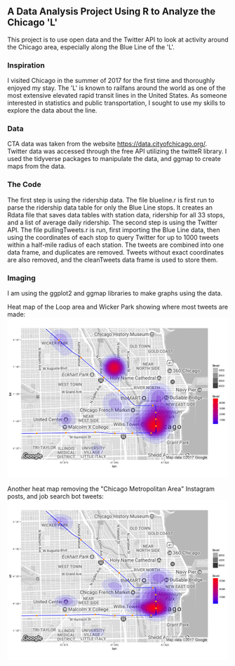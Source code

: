 ## A Data Analysis Project Using R to Analyze the Chicago 'L'


This project is to use open data and the Twitter API to look at activity around the Chicago area, especially along the Blue Line of the 'L'.

### Inspiration

I visited Chicago in the summer of 2017 for the first time and thoroughly enjoyed my stay. The 'L' is known to railfans around the world as one of the most extensive elevated rapid transit lines in the United States. As someone interested in statistics and public transportation, I sought to use my skills to explore the data about the line.

### Data

CTA data was taken from the website https://data.cityofchicago.org/. Twitter data was accessed through the free API utilizing the twitteR library. I used the tidyverse packages to manipulate the data, and ggmap to create maps from the data.

### The Code

The first step is using the ridership data. The file blueline.r is first run to parse the ridership data table for only the Blue Line stops. It creates an Rdata file that saves data tables with station data, ridership for all 33 stops, and a list of average daily ridership.
The second step is using the Twitter API. The file pullingTweets.r is run, first importing the Blue Line data, then using the coordinates of each stop to query Twitter for up to 1000 tweets within a half-mile radius of each station. The tweets are combined into one data frame, and duplicates are removed. Tweets without exact coordinates are also removed, and the cleanTweets data frame is used to store them.

### Imaging

I am using the ggplot2 and ggmap libraries to make graphs using the data.


Heat map of the Loop area and Wicker Park showing where most tweets are made:
![heat map of the Loop and Wicker Park](/maps/Ctabluelineloop3.png)

Another heat map removing the "Chicago Metropolitan Area" Instagram posts, and job search bot tweets:
![cleaner heat map of the Loop and Wicker Park](/maps/Ctabluelineloop4.png)
